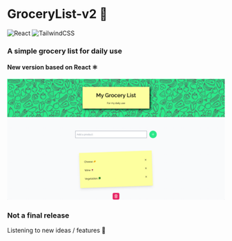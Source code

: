 # GroceryList-v2 🛒

![React](https://img.shields.io/badge/react-%2320232a.svg?style=for-the-badge&logo=react&logoColor=%2361DAFB) ![TailwindCSS](https://img.shields.io/badge/tailwindcss-%2338B2AC.svg?style=for-the-badge&logo=tailwind-css&logoColor=white)

### A simple grocery list for daily use

#### New version based on React ⚛

<p align="center">
<img src="src/images/GL_screen.png" alt="screenshot">
</p>

### Not a final release

Listening to new ideas / features 🙌
